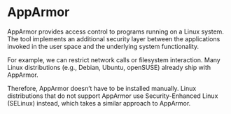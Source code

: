 # AppArmor 

AppArmor provides access control to programs running on a Linux system. The tool implements an additional security layer between the applications invoked in the user space and the underlying system functionality.

For example, we can restrict network calls or filesystem interaction. Many Linux distributions (e.g., Debian, Ubuntu, openSUSE) already ship with AppArmor.

Therefore, AppArmor doesn’t have to be installed manually. Linux distributions that do not support AppArmor use Security-Enhanced Linux (SELinux) instead, which takes a similar approach to AppArmor.